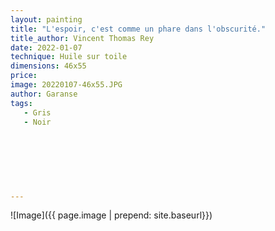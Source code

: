 ```yaml
---
layout: painting
title: "L'espoir, c'est comme un phare dans l'obscurité."  
title_author: Vincent Thomas Rey  
date: 2022-01-07
technique: Huile sur toile
dimensions: 46x55
price: 
image: 20220107-46x55.JPG
author: Garanse
tags:
   - Gris
   - Noir
   
  
  
  
  
  
  
---
```

![Image]({{ page.image | prepend: site.baseurl}})

